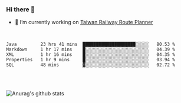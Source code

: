 ### Hi there 👋

- 🔭 I’m currently working on [Taiwan Railway Route Planner](https://github.com/Taiwan-Railway-Route-Planner)

<br/>

<!--START_SECTION:waka-->
```text
Java         23 hrs 41 mins  ████████████████████░░░░░   80.53 % 
Markdown     1 hr 17 mins    █░░░░░░░░░░░░░░░░░░░░░░░░   04.39 % 
XML          1 hr 16 mins    █░░░░░░░░░░░░░░░░░░░░░░░░   04.35 % 
Properties   1 hr 9 mins     █░░░░░░░░░░░░░░░░░░░░░░░░   03.94 % 
SQL          48 mins         ▓░░░░░░░░░░░░░░░░░░░░░░░░   02.72 % 
```
<!--END_SECTION:waka-->

<br/>
<br/>

![Anurag's github stats](https://github-readme-stats.vercel.app/api?username=DepickereSven&show_icons=true&theme=tokyonight)



<!--
**DepickereSven/DepickereSven** is a ✨ _special_ ✨ repository because its `README.md` (this file) appears on your GitHub profile.

Here are some ideas to get you started:

- 🔭 I’m currently working on ...
- 🌱 I’m currently learning ...
- 👯 I’m looking to collaborate on ...
- 🤔 I’m looking for help with ...
- 💬 Ask me about ...
- 📫 How to reach me: ...
- 😄 Pronouns: ...
- ⚡ Fun fact: ...
-->
